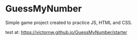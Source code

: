 # GuessMyNumber
Simple game project created to practice JS, HTML and CSS.  

test at: https://victornw.github.io/GuessMyNumber/starter
